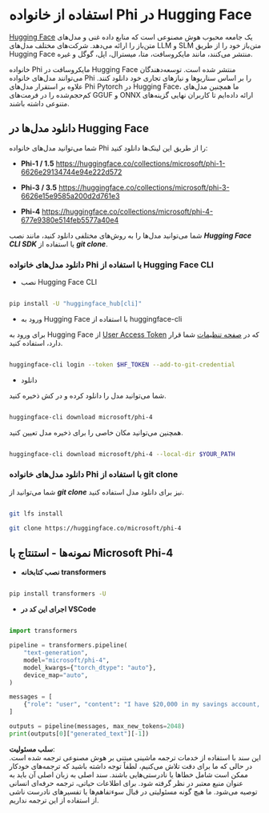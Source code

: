 # **استفاده از خانواده Phi در Hugging Face**

[Hugging Face](https://huggingface.co/) یک جامعه محبوب هوش مصنوعی است که منابع داده غنی و مدل‌های متن‌باز را ارائه می‌دهد. شرکت‌های مختلف مدل‌های LLM و SLM متن‌باز خود را از طریق Hugging Face منتشر می‌کنند، مانند مایکروسافت، متا، میسترال، اپل، گوگل و غیره.

خانواده Phi مایکروسافت در Hugging Face منتشر شده است. توسعه‌دهندگان می‌توانند مدل‌های خانواده Phi را بر اساس سناریوها و نیازهای تجاری خود دانلود کنند. علاوه بر استقرار مدل‌های Phi Pytorch در Hugging Face، ما همچنین مدل‌های کم‌حجم‌شده را در فرمت‌های GGUF و ONNX ارائه داده‌ایم تا کاربران نهایی گزینه‌های متنوعی داشته باشند.

## **دانلود مدل‌ها در Hugging Face**

شما می‌توانید مدل‌های خانواده Phi را از طریق این لینک‌ها دانلود کنید:

-  **Phi-1 / 1.5** https://huggingface.co/collections/microsoft/phi-1-6626e29134744e94e222d572

-  **Phi-3 / 3.5** https://huggingface.co/collections/microsoft/phi-3-6626e15e9585a200d2d761e3

-  **Phi-4** https://huggingface.co/collections/microsoft/phi-4-677e9380e514feb5577a40e4

شما می‌توانید مدل‌ها را به روش‌های مختلفی دانلود کنید، مانند نصب ***Hugging Face CLI SDK*** یا استفاده از ***git clone***.

### **دانلود مدل‌های خانواده Phi با استفاده از Hugging Face CLI**

- نصب Hugging Face CLI

```bash

pip install -U "huggingface_hub[cli]"

```

- ورود به Hugging Face با استفاده از huggingface-cli

برای ورود به Hugging Face از [User Access Token](https://huggingface.co/docs/hub/security-tokens) که در [صفحه تنظیمات](https://huggingface.co/settings/tokens) شما قرار دارد، استفاده کنید.

```bash

huggingface-cli login --token $HF_TOKEN --add-to-git-credential

```

- دانلود

شما می‌توانید مدل را دانلود کرده و در کش ذخیره کنید.

```bash

huggingface-cli download microsoft/phi-4

```

همچنین می‌توانید مکان خاصی را برای ذخیره مدل تعیین کنید.

```bash

huggingface-cli download microsoft/phi-4 --local-dir $YOUR_PATH

```

### **دانلود مدل‌های خانواده Phi با استفاده از git clone**

شما می‌توانید از ***git clone*** نیز برای دانلود مدل استفاده کنید.

```bash

git lfs install

git clone https://huggingface.co/microsoft/phi-4

```

## **نمونه‌ها - استنتاج با Microsoft Phi-4**

- **نصب کتابخانه transformers**

```bash

pip install transformers -U

```

- **اجرای این کد در VSCode**

```python

import transformers

pipeline = transformers.pipeline(
    "text-generation",
    model="microsoft/phi-4",
    model_kwargs={"torch_dtype": "auto"},
    device_map="auto",
)

messages = [
    {"role": "user", "content": "I have $20,000 in my savings account, where I receive a 4% profit per year and payments twice a year. Can you please tell me how long it will take for me to become a millionaire? Also, can you please explain the math step by step as if you were explaining it to an uneducated person?"},
]

outputs = pipeline(messages, max_new_tokens=2048)
print(outputs[0]["generated_text"][-1])

```

**سلب مسئولیت**:  
این سند با استفاده از خدمات ترجمه ماشینی مبتنی بر هوش مصنوعی ترجمه شده است. در حالی که ما برای دقت تلاش می‌کنیم، لطفاً توجه داشته باشید که ترجمه‌های خودکار ممکن است شامل خطاها یا نادرستی‌هایی باشند. سند اصلی به زبان اصلی آن باید به عنوان منبع معتبر در نظر گرفته شود. برای اطلاعات حیاتی، ترجمه حرفه‌ای انسانی توصیه می‌شود. ما هیچ گونه مسئولیتی در قبال سوءتفاهم‌ها یا تفسیرهای نادرست ناشی از استفاده از این ترجمه نداریم.